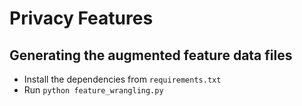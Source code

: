 # Privacy Features

## Generating the augmented feature data files
- Install the dependencies from `requirements.txt`
- Run `python feature_wrangling.py`

